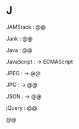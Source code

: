 # J

JAMStack
: @@

Jank
: @@

Java
: @@

JavaScript
: → ECMAScript

JPEG
: → @@

JPG
: → @@

JSON
: → @@

jQuery
: @@

@@